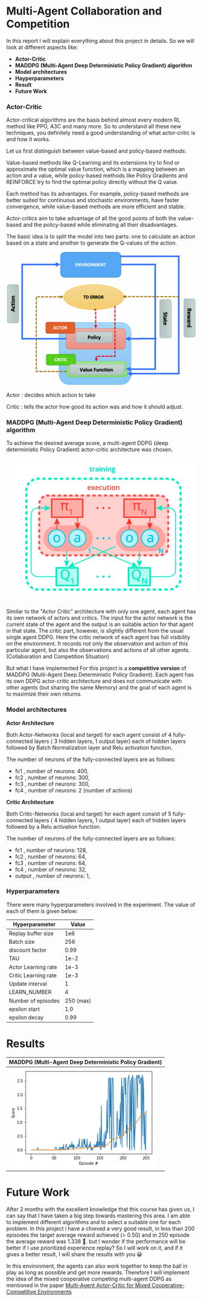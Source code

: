 [//]: # (Image References)

[actor-critic]: Collaboration_and_Competition/images/actor-critic.png "AC"
[maddpg]: Collaboration_and_Competition/images/maddpg.png "MADDPG"
[maddpg_arch]: Collaboration_and_Competition/images/maddpg_arch.png "MADDPG_ARCH"


# Multi-Agent Collaboration and Competition

In this report I will explain everything about this project in details. So we will look at different aspects like:

- **Actor-Critic**
- **MADDPG (Multi-Agent Deep Deterministic Policy Gradient) algorithm**
- **Model architectures**
- **Hayperparameters**
- **Result**
- **Future Work**


### Actor-Critic

Actor-critical algorithms are the basis behind almost every modern RL method like PPO, A3C and many more. So to understand all these new techniques, you definitely need a good understanding of what actor-critic is and how it works.

Let us first distinguish between value-based and policy-based methods:

Value-based methods like Q-Learning and its extensions try to find or approximate the optimal value function, which is a mapping between an action and a value, while policy-based methods like Policy Gradients and REINFORCE try to find the optimal policy directly without the Q value.

Each method has its advantages. For example, policy-based methods are better suited for continuous and stochastic environments, have faster convergence, while value-based methods are more efficient and stable.

Actor-critics aim to take advantage of all the good points of both the value-based and the policy-based while eliminating all their disadvantages.  

The basic idea is to split the model into two parts: one to calculate an action based on a state and another to generate the Q-values of the action. 

![AC][actor-critic]


Actor  : decides which action to take

Critic : tells the actor how good its action was and how it should adjust.

### MADDPG (Multi-Agent Deep Deterministic Policy Gradient) algorithm

To achieve the desired average score, a multi-agent DDPG (deep deterministic Policy Gradient) actor-critic architecture was chosen.

![MADDPG_ARCH][maddpg_arch]

Similar to the "Actor Critic" architecture with only one agent, each agent has its own network of actors and critics. The input for the actor network is the current state of the agent and the output is an suitable action for that agent in that state. The critic part, however, is slightly different from the usual single agent DDPG. Here the critic network of each agent has full visibility on the environment. It records not only the observation and action of this particular agent, but also the observations and actions of all other agents. (Collaboration and Competition Situation)

But what I have implemented For this project is a **competitive version** of MADDPG (Multi-Agent Deep Deterministic Policy Gradient). Each agent has its own DDPG actor-critic architecture and does not communicate with other agents (but sharing the same Memory) and the goal of each agent is to maximize their own returns.



### Model architectures

**Actor Architecture**

Both Actor-Networks (local and target) for each agent consist of 4 fully-connected layers ( 3 hidden layers, 1 output layer) each of hidden layers followed by Batch Normalization layer and Relu activation function.

The number of neurons of the fully-connected layers are as follows:

- fc1 , number of neurons: 400,
- fc2 , number of neurons: 300,
- fc3 , number of neurons: 300,
- fc4 , number of neurons: 2 (number of actions)


**Critic Architecture**

Both Critic-Networks (local and target) for each agent consist of 5 fully-connected layers ( 4 hidden layers, 1 output layer) each of hidden layers followed by a Relu activation function.

The number of neurons of the fully-connected layers are as follows:

- fc1 , number of neurons: 128,
- fc2 , number of neurons: 64,
- fc3 , number of neurons: 64,
- fc4 , number of neurons: 32,
- output , number of neurons: 1,


### Hyperparameters

There were many hyperparameters involved in the experiment. The value of each of them is given below:

| Hyperparameter                      | Value |
| ----------------------------------- | ----- |
| Replay buffer size                  | 1e6  |
| Batch size                          | 256  |
| discount factor          | 0.99  |
| TAU                              | 1e-2  |
| Actor Learning rate                 | 1e-3  |
| Critic Learning rate                | 1e-3  |
| Update interval                     | 1    |
| LEARN_NUMBER        | 4    |
| Number of episodes                  | 250 (max)   |
| epsilon start | 1.0 |
| epsilon decay | 0.99 |

# Results
| MADDPG (Multi-Agent Deep Deterministic Policy Gradient)|
| ---------- |
|![MADDPG][maddpg]|

# Future Work

After 2 months with the excellent knowledge that this course has given us, I can say that I have taken a big step towards mastering this area. I am able to implement different algorithms and to select a suitable one for each problem.
In this project i have a chieved a very good result, in less than 200 episodes the target average reward achieved (> 0.50) and in 250 episode the average reward was 1.338 :muscle:. but I wonder if the performance will be better if I use prioritized experience replay? So I will work on it, and if it gives a better result, I will share the results with you :grinning:

In this environment, the agents can also work together to keep the ball in play as long as possible and get more rewards. Therefore I will implement the idea of the mixed cooperative competing multi-agent DDPG as mentioned in the paper [Multi-Agent Actor-Critic for Mixed Cooperative-Competitive Environments](https://papers.nips.cc/paper/7217-multi-agent-actor-critic-for-mixed-cooperative-competitive-environments.pdf)

